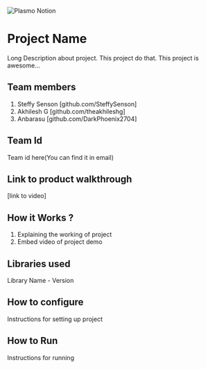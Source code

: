 ![Plasmo Notion](https://user-images.githubusercontent.com/64391274/219694678-8f1a2829-b0b2-41de-9152-4c4a4e43c2d5.png)



# Project Name
Long Description about project. This project do that. This project is awesome...
## Team members
1. Steffy Senson [github.com/SteffySenson]
2. Akhilesh G [github.com/theakhileshg]
3. Anbarasu [github.com/DarkPhoenix2704]
## Team Id
Team id here(You can find it in email)
## Link to product walkthrough
[link to video]
## How it Works ?
1. Explaining the working of project
2. Embed video of project demo
## Libraries used
Library Name - Version
## How to configure
Instructions for setting up project
## How to Run
Instructions for running
